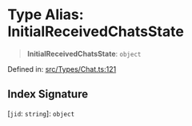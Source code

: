 # Type Alias: InitialReceivedChatsState

> **InitialReceivedChatsState**: `object`

Defined in: [src/Types/Chat.ts:121](https://github.com/Fokusdotid/bail/blob/8b525f9ebcc20cb9acd0f880b6ad58976e38b117/src/Types/Chat.ts#L121)

## Index Signature

\[`jid`: `string`\]: `object`

